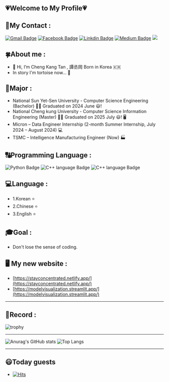 ## 💗Welcome to My Profile💗 
## 🌟My Contact : 
[![Gmail Badge](https://img.shields.io/badge/Gmail-D14836?style=for-the-badge&logo=gmail&logoColor=white&link=mailto:ekatmdrkd7227@gmail.com)](mailto:ekatmdrkd7227@gmail.com)
[![Facebook Badge](https://img.shields.io/badge/Facebook-1877F2?style=for-the-badge&logo=facebook&logoColor=white&link=https://www.facebook.com/chengkang2001)](https://www.facebook.com/chengkang2001)
[![Linkdin Badge](https://img.shields.io/badge/LinkedIn-0077B5?style=for-the-badge&logo=linkedin&logoColor=white&link=https://www.linkedin.com/in/chengkang-tan-aa9352243)](https://www.linkedin.com/in/chengkang-tan-aa9352243)
[![Medium Badge](https://img.shields.io/badge/Medium-12100E?style=for-the-badge&logo=medium&logoColor=white&link=https://medium.com/@hichengkang)](https://medium.com/@hichengkang)
<image src="https://img.shields.io/github/followers/TCK2001?style=social">
## 🍀About me : 
+ 👋 Hi, I’m Cheng Kang Tan , 譚丞岡 Born in Korea 🇰🇷 
+ In <The Tortoise and the Hare> story I'm tortoise now... 🐢     
## 🥇Major  :
+ National Sun Yet-Sen University - Computer Science Engineering  (Bachelor) 👨‍🎓 Graduated on 2024 June 😃!
+ National Cheng kung University - Computer Science Information Engineering (Master) 👨‍🎓 Graduated on 2025 July 😃! 🖥️
+ Micron – Data Engineer Internship (2-month Summer Internship, July 2024 – August 2024) 💻
+ TSMC – Intelligence Manufacturing Engineer (Now) 🏭
## 🔠Programming Language :
![Python Badge](https://img.shields.io/badge/Python-3776AB?style=for-the-badge&logo=python&logoColor=white)
![C++ language Badge](https://img.shields.io/badge/C%2B%2B-00599C?style=for-the-badge&logo=c%2B%2B&logoColor=white)
![C++ language Badge](https://img.shields.io/badge/C-00599C?style=for-the-badge&logo=c&logoColor=white)

## 💻Language :
+  1.Korean :star:
+  2.Chinese :star:
+  3.English :star:
## 🎓Goal  :
+ Don't lose the sense of coding.
## 🖥️ My new website : 
+ [https://stayconcentrated.netlify.app/](https://stayconcentrated.netlify.app/)
+ [https://modelvisualization.streamlit.app/](https://modelvisualization.streamlit.app/)
--------
## 🎁Record  :
![trophy](https://github-profile-trophy.vercel.app/?username=TCK2001)
<!---
[![commit combo](http://commitcombo.com/get?user=TCK2001&theme=Sunset-mini)](https://github.com/devxb/commitcombo)
--->
--------
![Anurag's GitHub stats](https://github-readme-stats.vercel.app/api?username=TCK2001&show_icons=true&theme=highcontrast)
![Top Langs](https://github-readme-stats.vercel.app/api/top-langs/?username=TCK2001&langs_count=6&layout=donut&hide_progress=true&hide=javascript,sed,aseembly,Jupyter%20Notebook)

--------
## 😃Today guests 
- [![Hits](https://hits.seeyoufarm.com/api/count/incr/badge.svg?url=https%3A%2F%2Fgithub.com%2FTCK2001&count_bg=%2379C83D&title_bg=%23555555&icon=&icon_color=%23E7E7E7&title=hits&edge_flat=false)](https://hits.seeyoufarm.com)
 
<!---
TCK2001/TCK2001 is a ✨ special ✨ repository because its `README.md` (this file) appears on your GitHub profile.
You can click the Preview link to take a look at your changes.
--->
